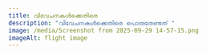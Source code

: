 ```yaml
---
title: വിവേചനകൾക്കെതിരെ
description: "വിവേചനകൾക്കെതിരെ പൊരുതേണ്ടത് "
image: /media/Screenshot from 2025-09-29 14-57-15.png
imageAlt: flight image
---
```

